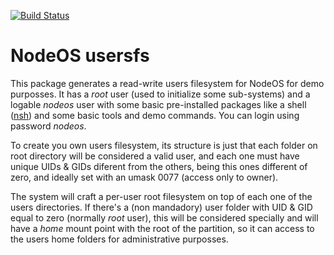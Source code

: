 [![Build Status](https://semaphoreci.com/api/v1/nodeos/nodeos-usersfs/branches/master/badge.svg)](https://semaphoreci.com/nodeos/nodeos-usersfs)

# NodeOS usersfs

This package generates a read-write users filesystem for NodeOS for demo
purposses. It has a *root* user (used to initialize some sub-systems) and a
logable *nodeos* user with some basic pre-installed packages like a shell
([nsh](https://github.com/groundwater/node-bin-nsh)) and some basic tools and
demo commands. You can login using password *nodeos*.

To create you own users filesystem, its structure is just that each folder on
root directory will be considered a valid user, and each one must have unique
UIDs & GIDs diferent from the others, being this ones different of zero, and
ideally set with an umask 0077 (access only to owner).

The system will craft a per-user root filesystem on top of each one of the users
directories. If there's a (non mandadory) user folder with UID & GID equal to
zero (normally *root* user), this will be considered specially and will have a
*home* mount point with the root of the partition, so it can access to the users
home folders for administrative purposses.
